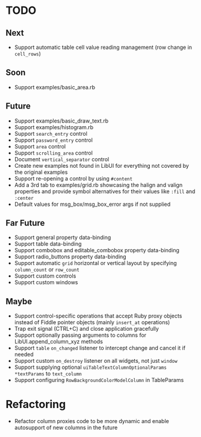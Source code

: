 # TODO

## Next

- Support automatic table cell value reading management (row change in `cell_rows`)

## Soon

- Support examples/basic_area.rb

## Future

- Support examples/basic_draw_text.rb
- Support examples/histogram.rb
- Support `search_entry` control
- Support `password_entry` control
- Support `area` control
- Support `scrolling_area` control
- Document `vertical_separator` control
- Create new examples not found in LibUI for everything not covered by the original examples
- Support re-opening a control by using `#content`
- Add a 3rd tab to examples/grid.rb showcasing the halign and valign properties and provide symbol alternatives for their values like `:fill` and `:center`
- Default values for msg_box/msg_box_error args if not supplied

## Far Future
- Support general property data-binding
- Support table data-binding
- Support combobox and editable_combobox property data-binding
- Support radio_buttons property data-binding
- Support automatic `grid` horizontal or vertical layout by specifying `column_count` or `row_count`
- Support custom controls
- Support custom windows

## Maybe

- Support control-specific operations that accept Ruby proxy objects instead of Fiddle pointer objects (mainly `insert_at` operations)
- Trap exit signal (CTRL+C) and close application gracefully
- Support optionally passing arguments to columns for LibUI.append_column_xyz methods
- Support `table` `on_changed` listener to intercept change and cancel it if needed
- Support custom `on_destroy` listener on all widgets, not just `window`
- Support supplying optional `uiTableTextColumnOptionalParams *textParams` to `text_column`
- Support configuring `RowBackgroundColorModelColumn` in TableParams

# Refactoring

- Refactor column proxies code to be more dynamic and enable autosupport of new columns in the future
